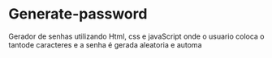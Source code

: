 # Generate-password
Gerador de senhas utilizando Html, css e javaScript onde o usuario coloca o tantode caracteres e a senha é gerada  aleatoria e automa
